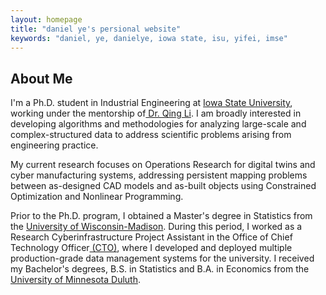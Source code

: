 ```yaml
---
layout: homepage
title: "daniel ye's persional website"
keywords: "daniel, ye, danielye, iowa state, isu, yifei, imse"
---
```


## About Me

<!-- I'm a <a href="https://med.nyu.edu/departments-institutes/population-health/divisions-sections-centers/biostatistics/" target="_blank"> Statistics</a> Ph.D. candidate at <a href="https://www.nyu.edu/" target="_blank"> New York University</a>, -->
I'm a Ph.D. student in Industrial Engineering at <a href="https://www.imse.iastate.edu/" target="_blank"> Iowa State University</a>, working under the mentorship of<a href="https://scholar.google.com/citations?user=FNN93g0AAAAJ&hl=en" target="_blank"> Dr. Qing Li</a>. I am broadly interested in developing algorithms and methodologies for analyzing large-scale and complex-structured data to address scientific problems arising from engineering practice. 

My current research focuses on Operations Research for digital twins and cyber manufacturing systems, addressing persistent mapping problems between as-designed CAD models and as-built objects using Constrained Optimization and Nonlinear Programming.

Prior to the Ph.D. program, I obtained a Master's degree in Statistics from the <a href="https://cdis.wisc.edu/" target = "_blank"> University of Wisconsin-Madison</a>. During this period, I worked as a Research Cyberinfrastructure Project Assistant in the Office of Chief Technology Officer<a href="https://it.wisc.edu/about/division-of-information-technology/research-cyberinfrastructure-2/" target="_blank"> (CTO)</a>, where I developed and deployed multiple production-grade data management systems for the university. I received my Bachelor's degrees, B.S. in Statistics and B.A. in Economics from the<a href="https://www.d.umn.edu/" target = "_blank"> University of Minnesota Duluth</a>.

<!-- 

Outside of academia, I began my journey as a professional swimmer at the age of 5 and went on to achieve several regional and national championships. I'm also passionate about Chinese calligraphy, and my artwork has been exhibited in top galleries and museums including the <a href="http://www.namoc.org/" target="_blank"> National Art Museum of China (Beijing)</a>. In addition, I am also interested in oil painting, and aeromodelling.  -->




